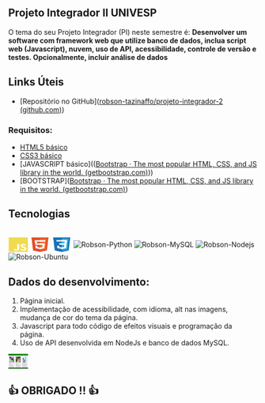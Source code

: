 ## Projeto Integrador II UNIVESP

O tema do seu Projeto Integrador (PI) neste semestre é: **Desenvolver um software com framework web que utilize banco de dados, inclua script web (Javascript), nuvem, uso de API, acessibilidade, controle de versão e testes. Opcionalmente, incluir análise de dados**

## Links Úteis

- [Repositório no GitHub]([robson-tazinaffo/projeto-integrador-2 (github.com)](https://github.com/robson-tazinaffo/projeto-integrador-2))

### Requisitos:
* [HTML5 básico](https://www.w3schools.com/html/)
* [CSS3 básico](https://developer.mozilla.org/pt-BR/docs/Web/CSS)
* [JAVASCRIPT básico](([Bootstrap · The most popular HTML, CSS, and JS library in the world. (getbootstrap.com)](https://getbootstrap.com/)))
* [BOOTSTRAP]([Bootstrap · The most popular HTML, CSS, and JS library in the world. (getbootstrap.com)](https://getbootstrap.com/))

## Tecnologias
<div style="display: inline_block"><br>
  <img align="center" alt="Robson-Js" height="30" width="40" src="https://raw.githubusercontent.com/devicons/devicon/master/icons/javascript/javascript-plain.svg">
  <img align="center" alt="Robson-HTML" height="30" width="40" src="https://raw.githubusercontent.com/devicons/devicon/master/icons/html5/html5-original.svg">
  <img align="center" alt="Robson-CSS" height="30" width="40" src="https://raw.githubusercontent.com/devicons/devicon/master/icons/css3/css3-original.svg">
  <img align="center" alt="Robson-Python" height="30" width="40" src="https://cdn.jsdelivr.net/gh/devicons/devicon/icons/docker/docker-original-wordmark.svg" />
  <img align="center" alt="Robson-MySQL" height="60" width="50" src="https://cdn.jsdelivr.net/gh/devicons/devicon/icons/mysql/mysql-original-wordmark.svg" />
  <img align="center" alt="Robson-Nodejs" height="60" width="50" src="https://cdn.jsdelivr.net/gh/devicons/devicon/icons/nodejs/nodejs-original-wordmark.svg" />
  <img align="center" alt="Robson-Ubuntu" height="50" width="40" src="https://cdn.jsdelivr.net/gh/devicons/devicon/icons/ubuntu/ubuntu-plain-wordmark.svg" />

## Dados do desenvolvimento:

1. Página inicial.
2. Implementação de acessibilidade, com idioma, alt nas imagens, mudança de cor do tema da página.
3. Javascript para todo código de efeitos visuais e programação da página.
4. Uso de API desenvolvida em NodeJs e banco de dados MySQL.
  
<img align="center" alt="Robson-Js" height="30" width="40" src=".\assets\img\image-readme.png">  

## 👍 OBRIGADO !! 👍

